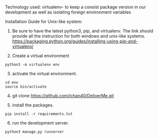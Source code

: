 Technology used:
virtualenv- to keep a consist package version in our development as well as isolating foreign environment variables

Installation Guide for Unix-like system:

1. Be sure to have the latest python3, pip, and virtualenv. The link should provide all the instruction for both windows and unix-like systems. https://packaging.python.org/guides/installing-using-pip-and-virtualenv/

2. Create a virtual environment
```
python3 -m virtualenv env
```

3. activate the virtual environment.
```
cd env
source bin/activate
```

4. git clone https://github.com/jchan40/DeliverMe.git

5. install the packages.
```
pip install -r requirements.txt
```

6. run the development server.
```
python3 manage.py runserver
```

